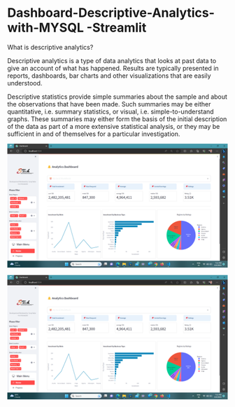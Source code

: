 # Dashboard-Descriptive-Analytics-with-MYSQL -Streamlit 

What is descriptive analytics?

Descriptive analytics is a type of data analytics that looks at past data to give an account of what has happened. Results are typically presented in reports, dashboards, bar charts and other visualizations that are easily understood.

Descriptive statistics provide simple summaries about the sample and about the observations that have been made. Such summaries may be either quantitative, i.e. summary statistics, or visual, i.e. simple-to-understand graphs. These summaries may either form the basis of the initial description of the data as part of a more extensive statistical analysis, or they may be sufficient in and of themselves for a particular investigation.


![2](https://github.com/ErSuraj097/Dashboard/blob/default/Screenshot%20(545).png)

![Capture](https://github.com/ErSuraj097/Dashboard/blob/default/Screenshot%20(545).png)
